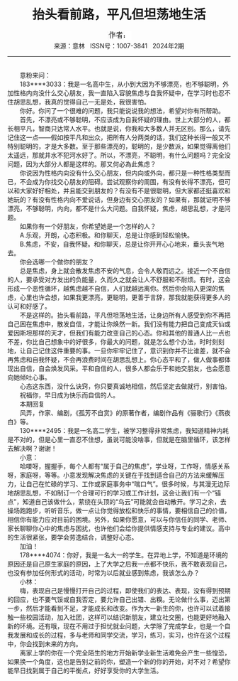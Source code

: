 # <center>抬头看前路，平凡但坦荡地生活</center>

<div align=center><img src="https://raw.githubusercontent.com/leaguecn/magazines/main/img_authors/%25d7%25f7%25d5%25df%25a3%25ba.jpg"></div>

<center>来源：意林   ISSN号：1007-3841   2024年2期</center>

* * *

<br>　　意粉来问：  
　　183\*\*\*\*3033：我是一名高中生，从小到大因为不够漂亮，也不够聪明，外加性格内向没什么交心朋友，我一直陷入容貌焦虑与自我怀疑中，在学习时也忍不住胡思乱想，我真的觉得自己一无是处，我很害怕。  
　　你好。你问了一个很难的问题，我只能说说我的想法，希望对你有所帮助。  
　　首先，不漂亮或不够聪明，不应该成为自我怀疑的理由。世上大部分的人，都长相平凡，智商只达常人水平。也就是说，你我和大多数人并无区别。那么，请先记住这一点——假如按平凡和出众，把所有人分两类的话，我们这种长得一般又不特别聪明的，才是大多数。至于那些漂亮的，聪明的，是少数派，如果觉得离他们太遥远，那就井水不犯河水好了。所以，不漂亮，不聪明，有什么问题吗？完全没问题，因为大部分人都是这样的。那又何必為此焦虑？  
　　你说因为性格内向没有什么交心朋友，但内向或外向，都只是一种性格类型而已，不会成为你找交心朋友的阻碍。尝试观察你的周围，有没有长得不漂亮，但可以和大家好好相处，并且能交到朋友的？有没有不是很聪明，但大家都还挺喜欢和她玩的？有没有性格内向不爱说话，但身边有交心朋友的？如果有，那就证明不够漂亮，不够聪明，内向，都不是什么大问题。自我怀疑，焦虑，胡思乱想，才是问题。  
　　如果你有一个好朋友，你希望她是一个怎样的人？  
　　A.乐观，开朗，心态积极。和你聊天，总是让你感到轻松愉快。  
　　B.焦虑，不安，自我怀疑。和你聊天，总是让你开开心心地来，垂头丧气地去。  
　　你会选哪一个做你的朋友？  
　　总是焦虑，身上就会散发焦虑不安的气息，会令人敬而远之。接近一个不自信的人，要承受对方发出的负能量，久而久之就会让人不舒服和不耐烦。有时，这会形成一个恶性循环，越焦虑越不自信，人们就越远离你。然后你会陷入更深的焦虑，心里也许会想，如果我更漂亮，更聪明，更善于言辞，那我就能获得更多人的认可和好感了。  
　　不是这样的。抬头看前路，平凡但坦荡地生活，让身边所有人感受到你不再把自己困在焦虑中，散发自信，才能让你焕然一新。我们没有能力把自己变成天仙或爱因斯坦那样的天才，但我们有能力改变自己的心态。你和其他的普通人比一点也不差，你比自己想象中的好很多，你最大的问题，就是怎么想个办法，时时刻刻地，让自己记住这件重要的事。一旦你牢牢记住了，意识到你并不比谁差，就不会再焦虑和自我怀疑，不会再浪费时间在胡思乱想上。你心态平和了，做人做事都体现出自信，自会焕发风采。平和自信的人，很多人都会乐于和她交朋友，也会愿意向她倾吐心事。  
　　心态这东西，没什么诀窍，你只要真诚地相信，然后坚定去做就行，别害怕。  
　　祝福你，早日成为快乐而自信的人。  
　　本期回复  
　　风弄，作家、编剧，《孤芳不自赏》的原著作者，编剧作品有《骊歌行》《燕夜白》等。  
　　130\*\*\*\*2495：我是一名高二学生，被学习整得非常焦虑，我知道精神内耗是不对的，但是心里一直忍不住想，虽说可能没啥事，但就是在脑里循环，该怎样去解决啊？谢谢！  
　　小意：  
　　哈喽呀，握握手，每个人都有“属于自己的焦虑”，学业呀，工作呀，情感关系呀，家庭呀，等等。小意发现解决焦虑的关键在于找到适合自己的方法来缓解压力，让自己在忙碌的学习、工作或家庭事务中“喘口气”。很多时候，与其漫无边际地胡思乱想，不如制订一个合理可行的学习或工作计划，这会让我们有一个“锚点”，知道自己该做什么，萦绕在头顶的“乌云”可能就会自动散开。学习之余，去操场跑跑步，听听音乐，做一点让你觉得放松和快乐的事情，要相信自己的价值，相信你有能力应对目前的困境。另外，如果你愿意，可以与你信任的同学、老师、家长聊聊你心中的焦虑与困扰，也许他们会给你提供情感支持与专业的建议。高中的生活很紧张，要学会劳逸结合，调整好心态。  
　　加油！  
　　178\*\*\*\*4074：你好，我是一名大一的学生。在异地上学，不知道是环境的原因还是自己原生家庭的原因，上了大学之后我一点都不快乐，我不敢表现自己，也没有参加任何形式的活动，时常为以后就业感到焦虑，我该怎么办？  
　　小林：  
　　嗨，表现自己是慢慢打开自己的过程，即使我们的表达、表现，没有得到预期的回应，也不要气馁或自我否定，要允许自己出错、出糗。无论做什么事，迈出第一步，然后才能看到不足，才能成长和改变。作为大一新生的你，也许可以试着接触一些校园活动，加入社团，这样可以结识新朋友，建立社交圈，也能更好地融入新的环境。还有哦，现在不用过于担忧就业问题，大学除了完成学业，也是一个自我发展和成长的过程，多与老师和同学交流，学习，练习，实习，也许在这个过程中，你会找到未来的方向。  
　　离家上学的你在一个完全陌生的地方开始新学业新生活难免会产生一些惶恐，如果换一个角度，这也是告别之前的你，塑造一个新的你的开始，对不对？希望你能早日找到属于自己的平衡点，好好享受你的大学生活。
